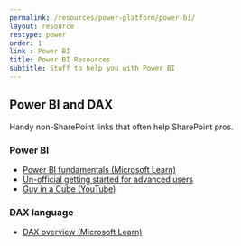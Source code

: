 ```yaml
---
permalink: /resources/power-platform/power-bi/
layout: resource
restype: power
order: 1
link : Power BI
title: Power BI Resources
subtitle: Stuff to help you with Power BI
---
```


## Power BI and DAX

Handy non-SharePoint links that often help SharePoint pros.

### Power BI

- [Power BI fundamentals (Microsoft Learn)](https://learn.microsoft.com/power-bi/fundamentals/)
- [Un-official getting started for advanced users](https://www.youtube.com/watch?v=Ncp6ZCz1VoA)
- [Guy in a Cube (YouTube)](https://www.youtube.com/@GuyinaCube)

### DAX language

- [DAX overview (Microsoft Learn)](https://learn.microsoft.com/dax/dax-overview)
